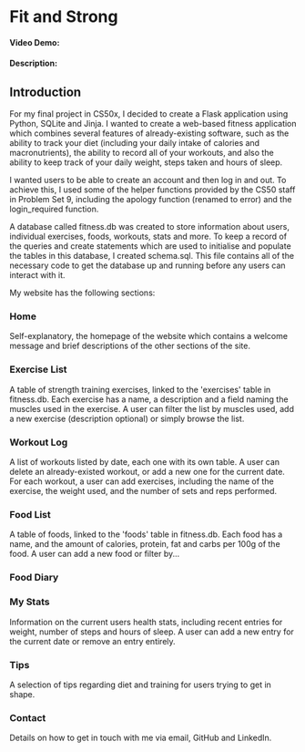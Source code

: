 # Fit and Strong
#### Video Demo:  <URL HERE>
#### Description:

## Introduction

For my final project in CS50x, I decided to create a Flask application using Python, SQLite and Jinja. I wanted to create a web-based fitness application 
which combines several features of already-existing software, such as the ability to track your diet (including your daily intake of calories and 
macronutrients), the ability to record all of your workouts, and also the ability to keep track of your daily weight, steps taken and hours of sleep.

I wanted users to be able to create an account and then log in and out. To achieve this, I used some of the helper functions provided by the CS50 staff
in Problem Set 9, including the apology function (renamed to error) and the login_required function.

A database called fitness.db was created to store information about users, individual exercises, foods, workouts, stats and more. To keep a record of the 
queries and create statements which are used to initialise and populate the tables in this database, I created schema.sql. This file contains all of the
necessary code to get the database up and running before any users can interact with it.

My website has the following sections: 

### Home

Self-explanatory, the homepage of the website which contains a welcome message and brief descriptions of the other sections of the site.

### Exercise List

A table of strength training exercises, linked to the 'exercises' table in fitness.db. Each exercise has a name, a description and a field naming the muscles used in the exercise. A user can filter the list by muscles used, add a new exercise (description optional) or simply browse the list. 

### Workout Log

A list of workouts listed by date, each one with its own table. A user can delete an already-existed workout, or add a new one for the current date. For each workout, 
a user can add exercises, including the name of the exercise, the weight used, and the number of sets and reps performed.

### Food List

A table of foods, linked to the 'foods' table in fitness.db. Each food has a name, and the amount of calories, protein, fat and carbs per 100g of the food. A user can add a new food or filter by...

### Food Diary



### My Stats

Information on the current users health stats, including recent entries for weight, number of steps and hours of sleep. A user can add a new entry for the current date or remove an entry entirely. 

### Tips

A selection of tips regarding diet and training for users trying to get in shape.

### Contact

Details on how to get in touch with me via email, GitHub and LinkedIn.

